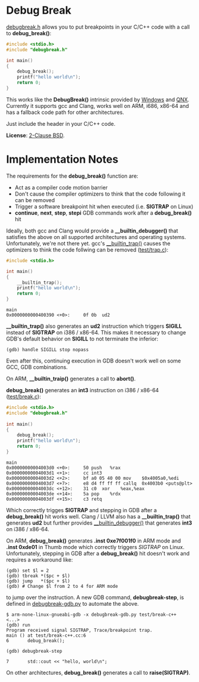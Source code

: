 # Debug Break

[debugbreak.h](https://github.com/scottt/debugbreak/blob/master/debugbreak.h) allows you to put breakpoints in your C/C++ code with a call to **debug_break()**:
```C
#include <stdio.h>
#include "debugbreak.h"

int main()
{
	debug_break();
	printf("hello world\n");
	return 0;
}
```
This works like the **DebugBreak()** intrinsic provided by [Windows](http://msdn.microsoft.com/en-us/library/ea9yy3ey.aspx) and [QNX](http://www.qnx.com/developers/docs/6.3.0SP3/neutrino/lib_ref/d/debugbreak.html).
Currently it supports gcc and Clang, works well on ARM, i686, x86-64 and has a fallback code path for other architectures.

Just include the header in your C/C++ code.

**License**: [2-Clause BSD](https://github.com/scottt/debugbreak/blob/master/COPYING).

Implementation Notes
================================

The requirements for the **debug_break()** function are:
* Act as a compiler code motion barrier
* Don't cause the compiler optimizers to think that the code following it can be removed
* Trigger a software breakpoint hit when executed (i.e. **SIGTRAP** on Linux)
* **continue**, **next**, **step**, **stepi** GDB commands work after a **debug_break()** hit

Ideally, both gcc and Clang would provide a **__builtin_debugger()** that satisfies the above on all supported architectures and operating systems.
Unfortunately, we're not there yet.
gcc's [__builtin_trap()](http://gcc.gnu.org/onlinedocs/gcc/Other-Builtins.html#index-g_t_005f_005fbuiltin_005ftrap-3278) causes the optimizers to think the code follwing can be removed ([test/trap.c](https://github.com/scottt/debugbreak/blob/master/test/trap.c)):
```C
#include <stdio.h>

int main()
{
	__builtin_trap();
	printf("hello world\n");
	return 0;
}
```
```
main
0x0000000000400390 <+0>:     0f 0b	ud2    
```
**__builtin_trap()** also generates an **ud2** instruction which triggers **SIGILL** instead of **SIGTRAP** on i386 / x86-64.
This makes it necessary to change GDB's default behavior on **SIGILL** to not terminate the inferior:
```
(gdb) handle SIGILL stop nopass
```
Even after this, continuing execution in GDB doesn't work well on some GCC, GDB combinations.

On ARM, **__builtin_traip()** generates a call to **abort()**.

**debug_break()** generates an **int3** instruction on i386 / x86-64 ([test/break.c](https://github.com/scottt/debugbreak/blob/master/test/break.c)):
```C
#include <stdio.h>
#include "debugbreak.h"
   
int main()
{
	debug_break();
	printf("hello world\n");
	return 0;
}
```
```
main
0x00000000004003d0 <+0>:     50	push   %rax
0x00000000004003d1 <+1>:     cc	int3   
0x00000000004003d2 <+2>:     bf a0 05 40 00	mov    $0x4005a0,%edi
0x00000000004003d7 <+7>:     e8 d4 ff ff ff	callq  0x4003b0 <puts@plt>
0x00000000004003dc <+12>:    31 c0	xor    %eax,%eax
0x00000000004003de <+14>:    5a	pop    %rdx
0x00000000004003df <+15>:    c3	retq   
```
Which correctly trigges **SIGTRAP** and stepping in GDB after a **debug_break()** hit works well.
Clang / LLVM also has a **__builtin_trap()** that generates **ud2** but further provides [__builtin_debugger()](http://lists.cs.uiuc.edu/pipermail/llvm-commits/Week-of-Mon-20120507/142621.html) that generates **int3** on i386 / x86-64.

On ARM, **debug_break()** generates **.inst 0xe7f001f0** in ARM mode and **.inst 0xde01** in Thumb mode which correctly triggers *SIGTRAP* on Linux. Unfortunately, stepping in GDB after a **debug_break()** hit doesn't work and requires a workaround like:
```
(gdb) set $l = 2
(gdb) tbreak *($pc + $l)
(gdb) jump   *($pc + $l)
(gdb) # Change $l from 2 to 4 for ARM mode
```
to jump over the instruction.
A new GDB command, **debugbreak-step**, is defined in [debugbreak-gdb.py](https://github.com/scottt/debugbreak/blob/master/debugbreak-gdb.py) to automate the above.
```
$ arm-none-linux-gnueabi-gdb -x debugbreak-gdb.py test/break-c++
<...>
(gdb) run
Program received signal SIGTRAP, Trace/breakpoint trap.
main () at test/break-c++.cc:6
6		debug_break();

(gdb) debugbreak-step

7		std::cout << "hello, world\n";
```

On other architectures, **debug_break()** generates a call to **raise(SIGTRAP)**.
